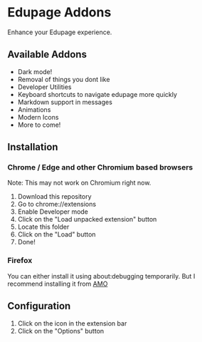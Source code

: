 # Edupage Addons

Enhance your Edupage experience.

## Available Addons

* Dark mode!
* Removal of things you dont like
* Developer Utilities
* Keyboard shortcuts to navigate edupage more quickly
* Markdown support in messages
* Animations
* Modern Icons
* More to come!

## Installation

### Chrome / Edge and other Chromium based browsers

Note: This may not work on Chromium right now.

1. Download this repository
2. Go to chrome://extensions
3. Enable Developer mode
4. Click on the "Load unpacked extension" button
5. Locate this folder
6. Click on the "Load" button
7. Done!

### Firefox

You can either install it using about:debugging temporarily. But I recommend installing it from [AMO](https://addons.mozilla.org/en-US/firefox/addon/edupage-addons/)

## Configuration

1. Click on the icon in the extension bar
2. Click on the "Options" button
